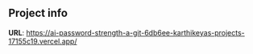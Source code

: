 ## Project info

**URL**: https://ai-password-strength-a-git-6db6ee-karthikeyas-projects-17155c19.vercel.app/
